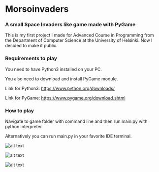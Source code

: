 # Morsoinvaders
### A small Space Invaders like game made with PyGame

This is my first project I made for Advanced Course in Programming from the Department of Computer Science at the University of Helsinki. Now I decided to make it public.

### Requirements to play

You need to have Python3 installed on your PC.

You also need to download and install PyGame module.

Link for Python3: https://www.python.org/downloads/

Link for PyGame: https://www.pygame.org/download.shtml

### How to play

Navigate to game folder with command line and then run main.py with python interpreter

Alternatively you can run main.py in your favorite IDE terminal.


![alt text](https://i.imgur.com/mBMs2Kk.png)


![alt text](https://i.imgur.com/LBJvgGJ.png)


![alt text](https://i.imgur.com/Yk53bgD.png)
